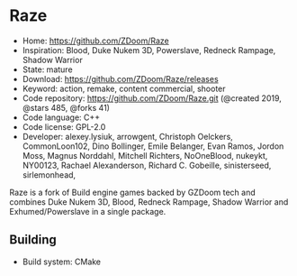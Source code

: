 # Raze

- Home: https://github.com/ZDoom/Raze
- Inspiration: Blood, Duke Nukem 3D, Powerslave, Redneck Rampage, Shadow Warrior
- State: mature
- Download: https://github.com/ZDoom/Raze/releases
- Keyword: action, remake, content commercial, shooter
- Code repository: https://github.com/ZDoom/Raze.git (@created 2019, @stars 485, @forks 41)
- Code language: C++
- Code license: GPL-2.0
- Developer: alexey.lysiuk, arrowgent, Christoph Oelckers, CommonLoon102, Dino Bollinger, Emile Belanger, Evan Ramos, Jordon Moss, Magnus Norddahl, Mitchell Richters, NoOneBlood, nukeykt, NY00123, Rachael Alexanderson, Richard C. Gobeille, sinisterseed, sirlemonhead, ‮

Raze is a fork of Build engine games backed by GZDoom tech and combines Duke Nukem 3D, Blood, Redneck Rampage, Shadow Warrior and Exhumed/Powerslave in a single package.


## Building

- Build system: CMake
